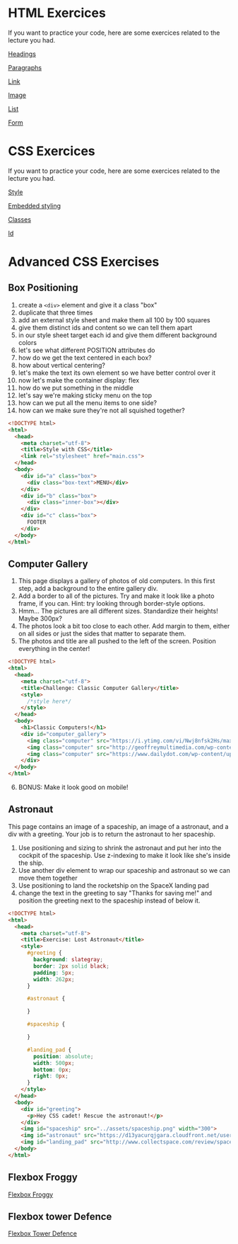 # HTML Exercices
If you want to practice your code, here are some exercices related to the lecture you had.

[Headings](https://www.w3schools.com/html/exercise.asp?filename=exercise_headings4)

[Paragraphs](https://www.w3schools.com/html/exercise.asp?filename=exercise_paragraphs2)

[Link](https://www.w3schools.com/html/exercise.asp?filename=exercise_links1)

[Image](https://www.w3schools.com/html/exercise.asp?filename=exercise_images5)

[List](https://www.w3schools.com/html/exercise.asp?filename=exercise_lists2)

[Form](https://www.w3schools.com/html/exercise.asp?filename=exercise_forms2)


# CSS Exercices
If you want to practice your code, here are some exercices related to the lecture you had.

[Style](https://www.w3schools.com/html/exercise.asp?filename=exercise_styles2)

[Embedded styling](https://www.w3schools.com/html/exercise.asp?filename=exercise_css2)

[Classes](https://www.w3schools.com/html/exercise.asp?filename=exercise_classes2)

[Id](https://www.w3schools.com/html/exercise.asp?filename=exercise_css5)

# Advanced CSS Exercises

## Box Positioning
1. create a ``<div>`` element and give it a class "box"
2. duplicate that three times
3. add an external style sheet and make them all 100 by 100 squares
4. give them distinct ids and content so we can tell them apart
5. in our style sheet target each id and give them different background colors
6. let's see what different POSITION attributes do
7. how do we get the text centered in each box?
8. how about vertical centering?
9. let's make the text its own element so we have better control over it
10. now let's make the container display: flex
11. how do we put something in the middle
12. let's say we're making sticky menu on the top
13. how can we put all the menu items to one side?
14. how can we make sure they're not all squished together?

```html
<!DOCTYPE html>
<html>
  <head>
    <meta charset="utf-8">
    <title>Style with CSS</title>
    <link rel="stylesheet" href="main.css">
  </head>
  <body>
    <div id="a" class="box">
      <div class="box-text">MENU</div>
    </div>
    <div id="b" class="box">
      <div class="inner-box"></div>
    </div>
    <div id="c" class="box">
      FOOTER
    </div>
  </body>
</html>
```

## Computer Gallery

1. This page displays a gallery of photos of old computers. In this first step, add a background to the entire gallery div.
2. Add a border to all of the pictures. Try and make it look like a photo frame, if you can. Hint: try looking through border-style options.
3. Hmm... The pictures are all different sizes. Standardize their heights! Maybe 300px?
4. The photos look a bit too close to each other. Add margin to them, either on all sides or just the sides that matter to separate them.
5. The photos and title are all pushed to the left of the screen. Position everything in the center!
```html
<!DOCTYPE html>
<html>
  <head>
    <meta charset="utf-8">
    <title>Challenge: Classic Computer Gallery</title>
    <style>
      /*style here*/
    </style>
  </head>
  <body>
    <h1>Classic Computers!</h1>
    <div id="computer_gallery">
      <img class="computer" src="https://i.ytimg.com/vi/Nwj8nfsk2Hs/maxresdefault.jpg" height='300px' >
      <img class="computer" src="http://geoffreymultimedia.com/wp-content/uploads/2008/12/old-computer-new-computer.jpg" height='300px'>
      <img class="computer" src="https://www.dailydot.com/wp-content/uploads/b8e/54/e0b23b40a24e3f20208dbefd48cd0219.jpg" height='300px'>
    </div>
  </body>
</html>
```
6. BONUS: Make it look good on mobile!
## Astronaut


This page contains an image of a spaceship, an image of a astronaut, and a div with a greeting. Your job is to return the astronaut to her spaceship.
1. Use positioning and sizing to shrink the astronaut and put her into the cockpit of the spaceship. Use z-indexing to make it look like she's inside the ship.
2. Use another div element to wrap our spaceship and astronaut so we can move them together
3. Use positioning to land the rocketship on the SpaceX landing pad
4. change the text in the greeting to say "Thanks for saving me!" and position the greeting next to the spaceship instead of below it.

```html
<!DOCTYPE html>
<html>
  <head>
    <meta charset="utf-8">
    <title>Exercise: Lost Astronaut</title>
    <style>
      #greeting {
        background: slategray;
        border: 2px solid black;
        padding: 5px;
        width: 262px;
      }

      #astronaut {

      }

      #spaceship {

      }

      #landing_pad {
        position: absolute;
        width: 500px;
        bottom: 0px;
        right: 0px;
      }
    </style>
  </head>
  <body>
    <div id="greeting">
      <p>Hey CSS cadet! Rescue the astronaut!</p>
    </div>
    <img id="spaceship" src="../assets/spaceship.png" width="300">
    <img id="astronaut" src="https://d13yacurqjgara.cloudfront.net/users/182160/screenshots/725814/ss-astronaut.png">
    <img id="landing_pad" src="http://www.collectspace.com/review/spacex_spaceportdrone04-lg.jpg" alt="">
  </body>
</html>

```

## Flexbox Froggy

[Flexbox Froggy](http://flexboxfroggy.com/)  

## Flexbox tower Defence

[Flexbox Tower Defence](http://flexboxdefense.com/)
